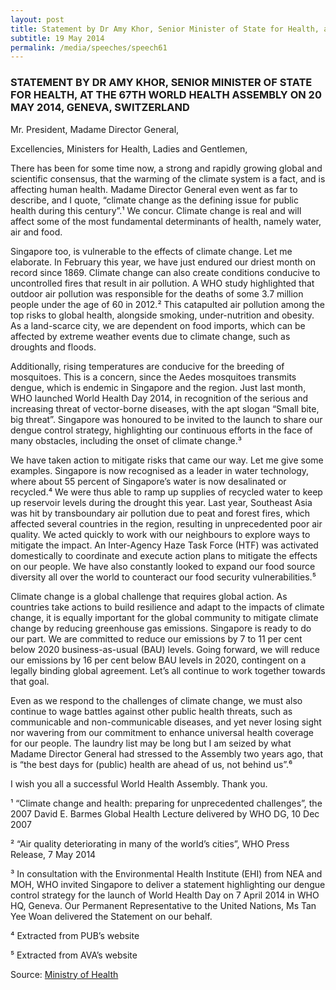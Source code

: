 ```yaml
---
layout: post
title: Statement by Dr Amy Khor, Senior Minister of State for Health, at the 67th World Health Assembly on 20 May 2014, Geneva, Switzerland
subtitle: 19 May 2014
permalink: /media/speeches/speech61
---
```


### STATEMENT BY DR AMY KHOR, SENIOR MINISTER OF STATE FOR HEALTH, AT THE 67TH WORLD HEALTH ASSEMBLY ON 20 MAY 2014, GENEVA, SWITZERLAND

Mr. President, Madame Director General,

Excellencies, Ministers for Health, Ladies and Gentlemen,

There has been for some time now, a strong and rapidly growing global and scientific consensus, that the warming of the climate system is a fact, and is affecting human health. Madame Director General even went as far to describe, and I quote, “climate change as the defining issue for public health during this century”.¹ We concur. Climate change is real and will affect some of the most fundamental determinants of health, namely water, air and food.

Singapore too, is vulnerable to the effects of climate change. Let me elaborate. In February this year, we have just endured our driest month on record since 1869. Climate change can also create conditions conducive to uncontrolled fires that result in air pollution. A WHO study highlighted that outdoor air pollution was responsible for the deaths of some 3.7 million people under the age of 60 in 2012.² This catapulted air pollution among the top risks to global health, alongside smoking, under-nutrition and obesity. As a land-scarce city, we are dependent on food imports, which can be affected by extreme weather events due to climate change, such as droughts and floods.

Additionally, rising temperatures are conducive for the breeding of mosquitoes. This is a concern, since the Aedes mosquitoes transmits dengue, which is endemic in Singapore and the region. Just last month, WHO launched World Health Day 2014, in recognition of the serious and increasing threat of vector-borne diseases, with the apt slogan “Small bite, big threat”. Singapore was honoured to be invited to the launch to share our dengue control strategy, highlighting our continuous efforts in the face of many obstacles, including the onset of climate change.³

We have taken action to mitigate risks that came our way. Let me give some examples. Singapore is now recognised as a leader in water technology, where about 55 percent of Singapore’s water is now desalinated or recycled.⁴ We were thus able to ramp up supplies of recycled water to keep up reservoir levels during the drought this year. Last year, Southeast Asia was hit by transboundary air pollution due to peat and forest fires, which affected several countries in the region, resulting in unprecedented poor air quality. We acted quickly to work with our neighbours to explore ways to mitigate the impact. An Inter-Agency Haze Task Force (HTF) was activated domestically to coordinate and execute action plans to mitigate the effects on our people. We have also constantly looked to expand our food source diversity all over the world to counteract our food security vulnerabilities.⁵

Climate change is a global challenge that requires global action. As countries take actions to build resilience and adapt to the impacts of climate change, it is equally important for the global community to mitigate climate change by reducing greenhouse gas emissions. Singapore is ready to do our part. We are committed to reduce our emissions by 7 to 11 per cent below 2020 business-as-usual (BAU) levels. Going forward, we will reduce our emissions by 16 per cent below BAU levels in 2020, contingent on a legally binding global agreement. Let’s all continue to work together towards that goal.

Even as we respond to the challenges of climate change, we must also continue to wage battles against other public health threats, such as communicable and non-communicable diseases, and yet never losing sight nor wavering from our commitment to enhance universal health coverage for our people. The laundry list may be long but I am seized by what Madame Director General had stressed to the Assembly two years ago, that is “the best days for (public) health are ahead of us, not behind us”.⁶

I wish you all a successful World Health Assembly. Thank you.

¹ “Climate change and health: preparing for unprecedented challenges”, the 2007 David E. Barmes Global Health Lecture delivered by WHO DG, 10 Dec 2007 

² “Air quality deteriorating in many of the world’s cities”, WHO Press Release, 7 May 2014 

³ In consultation with the Environmental Health Institute (EHI) from NEA and MOH, WHO invited Singapore to deliver a statement highlighting our dengue control strategy for the launch of World Health Day on 7 April 2014 in WHO HQ, Geneva. Our Permanent Representative to the United Nations, Ms Tan Yee Woan delivered the Statement on our behalf. 

⁴ Extracted from PUB’s website 

⁵ Extracted from AVA’s website

Source: [<a href="https://www.moh.gov.sg/" target="_blank">Ministry of Health</a>](https://www.moh.gov.sg/)

